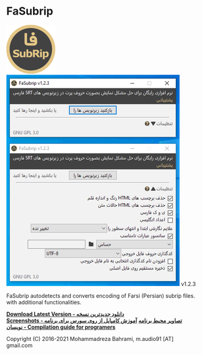 # FaSubrip
![Image of FaSubrip](https://github.com/m-audio91/FaSubrip/raw/master/extra/icon/128.png)  
![screenshot of FaSubrip on Windows 10](https://github.com/m-audio91/FaSubrip/raw/master/extra/screenshots/fasubrip-win10.gif) 
v1.2.3

FaSubrip autodetects and converts encoding of Farsi (Persian) subrip files. with additional functionalities.  

[**Download Latest Version - دانلود جدیدترین نسخه**](https://github.com/m-audio91/FaSubrip/releases)  
[**Screenshots - تصاویر محیط برنامه**](https://github.com/m-audio91/FaSubrip/wiki)
[**آموزش کامپایل از روی سورس برای برنامه نویسان - Compilation guide for programers**](https://github.com/m-audio91/FaSubrip/wiki/%D8%A2%D9%85%D9%88%D8%B2%D8%B4-%DA%A9%D8%A7%D9%85%D9%BE%D8%A7%DB%8C%D9%84-%D8%B3%D9%88%D8%B1%D8%B3-%D8%A8%D8%B1%D9%86%D8%A7%D9%85%D9%87)  

Copyright (C) 2016-2021 Mohammadreza Bahrami, m.audio91 [AT] gmail.com  